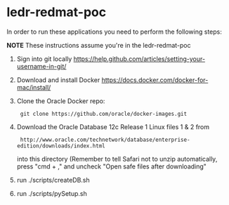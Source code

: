 # ledr-redmat-poc


In order to run these applications you need to perform the following steps:

**NOTE** These instructions assume you're in the ledr-redmat-poc

1. Sign into git locally  https://help.github.com/articles/setting-your-username-in-git/

2. Download and install Docker https://docs.docker.com/docker-for-mac/install/

3. Clone the Oracle Docker repo:

        git clone https://github.com/oracle/docker-images.git

4. Download the Oracle Database 12c Release 1 Linux files 1 & 2 from

        http://www.oracle.com/technetwork/database/enterprise-edition/downloads/index.html

   into this directory (Remember to tell Safari not to unzip automatically, press "cmd + ," and uncheck "Open safe files after downloading"


5. run
        ./scripts/createDB.sh

6. run
        ./scripts/pySetup.sh
